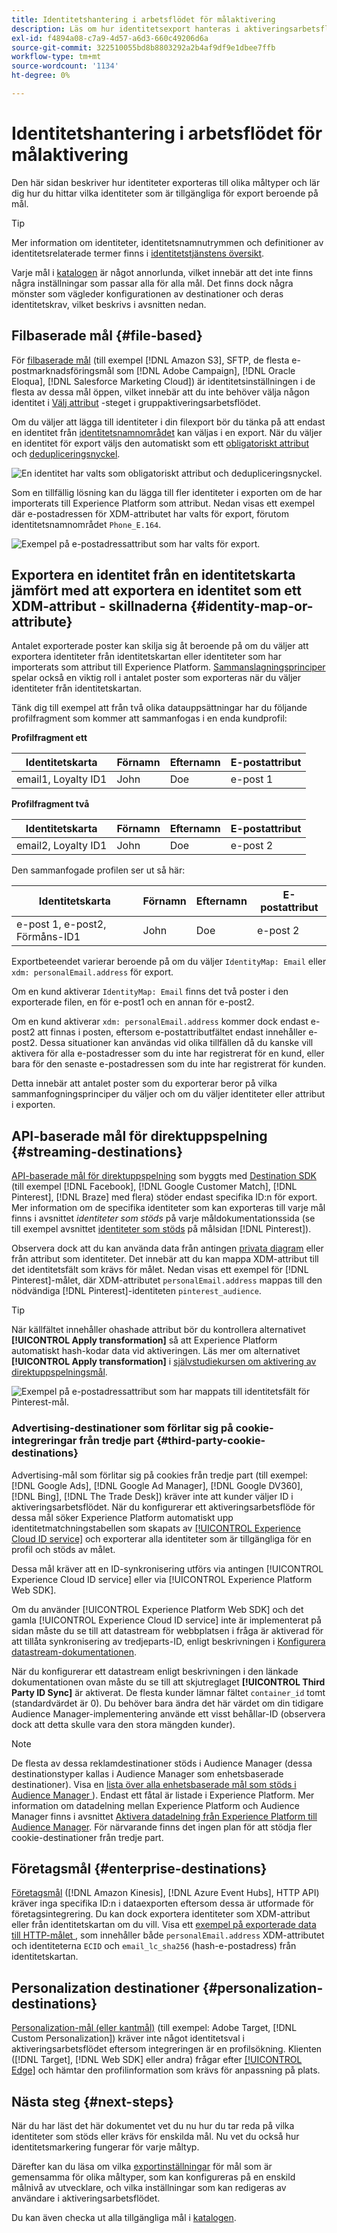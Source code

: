 ```yaml
---
title: Identitetshantering i arbetsflödet för målaktivering
description: Läs om hur identitetsexport hanteras i aktiveringsarbetsflödet, beroende på måltyp
exl-id: f4894a08-c7a9-4d57-a6d3-660c49206d6a
source-git-commit: 322510055bd8b8803292a2b4af9df9e1dbee7ffb
workflow-type: tm+mt
source-wordcount: '1134'
ht-degree: 0%

---
```


# Identitetshantering i arbetsflödet för målaktivering

Den här sidan beskriver hur identiteter exporteras till olika måltyper och lär dig hur du hittar vilka identiteter som är tillgängliga för export beroende på mål.

>[!TIP]
>
> Mer information om identiteter, identitetsnamnutrymmen och definitioner av identitetsrelaterade termer finns i [identitetstjänstens översikt](/help/identity-service/home.md).

Varje mål i [katalogen](/help/destinations/catalog/overview.md) är något annorlunda, vilket innebär att det inte finns några inställningar som passar alla för alla mål. Det finns dock några mönster som vägleder konfigurationen av destinationer och deras identitetskrav, vilket beskrivs i avsnitten nedan.

## Filbaserade mål {#file-based}

För [filbaserade mål](/help/destinations/destination-types.md#file-based) (till exempel [!DNL Amazon S3], SFTP, de flesta e-postmarknadsföringsmål som [!DNL Adobe Campaign], [!DNL Oracle Eloqua], [!DNL Salesforce Marketing Cloud]) är identitetsinställningen i de flesta av dessa mål öppen, vilket innebär att du inte behöver välja någon identitet i [Välj attribut](/help/destinations/ui/activate-batch-profile-destinations.md#select-attributes) -steget i gruppaktiveringsarbetsflödet.

Om du väljer att lägga till identiteter i din filexport bör du tänka på att endast en identitet från [identitetsnamnområdet](/help/identity-service/features/identity-graph-viewer.md#access-identity-graph-viewer) kan väljas i en export. När du väljer en identitet för export väljs den automatiskt som ett [obligatoriskt attribut](/help/destinations/ui/activate-batch-profile-destinations.md#mandatory-attributes) och [dedupliceringsnyckel](/help/destinations/ui/activate-batch-profile-destinations.md#deduplication-keys).

![En identitet har valts som obligatoriskt attribut och dedupliceringsnyckel.](/help/destinations/assets/how-destinations-work/selected-identity.png)

Som en tillfällig lösning kan du lägga till fler identiteter i exporten om de har importerats till Experience Platform som attribut. Nedan visas ett exempel där e-postadressen för XDM-attributet har valts för export, förutom identitetsnamnområdet `Phone_E.164`.

![Exempel på e-postadressattribut som har valts för export.](/help/destinations/assets/how-destinations-work/email-selected.png)

## Exportera en identitet från en identitetskarta jämfört med att exportera en identitet som ett XDM-attribut - skillnaderna {#identity-map-or-attribute}

Antalet exporterade poster kan skilja sig åt beroende på om du väljer att exportera identiteter från identitetskartan eller identiteter som har importerats som attribut till Experience Platform. [Sammanslagningsprinciper](/help/profile/merge-policies/overview.md) spelar också en viktig roll i antalet poster som exporteras när du väljer identiteter från identitetskartan.

Tänk dig till exempel att från två olika datauppsättningar har du följande profilfragment som kommer att sammanfogas i en enda kundprofil:

**Profilfragment ett**

| Identitetskarta | Förnamn | Efternamn | E-postattribut |
|---------|----------|---------|--------|
| email1, Loyalty ID1 | John | Doe | e-post 1 |


**Profilfragment två**

| Identitetskarta | Förnamn | Efternamn | E-postattribut |
|---------|----------|---------|--------|
| email2, Loyalty ID1 | John | Doe | e-post 2 |

Den sammanfogade profilen ser ut så här:

| Identitetskarta | Förnamn | Efternamn | E-postattribut |
|---------|----------|---------|--------|
| e-post 1, e-post2, Förmåns-ID1 | John | Doe | e-post 2 |

Exportbeteendet varierar beroende på om du väljer `IdentityMap: Email` eller `xdm: personalEmail.address` för export.

Om en kund aktiverar `IdentityMap: Email` finns det två poster i den exporterade filen, en för e-post1 och en annan för e-post2.

Om en kund aktiverar `xdm: personalEmail.address` kommer dock endast e-post2 att finnas i posten, eftersom e-postattributfältet endast innehåller e-post2. Dessa situationer kan användas vid olika tillfällen då du kanske vill aktivera för alla e-postadresser som du inte har registrerat för en kund, eller bara för den senaste e-postadressen som du inte har registrerat för kunden.

Detta innebär att antalet poster som du exporterar beror på vilka sammanfogningsprinciper du väljer och om du väljer identiteter eller attribut i exporten.

## API-baserade mål för direktuppspelning {#streaming-destinations}

[API-baserade mål för direktuppspelning](/help/destinations/destination-types.md#streaming-destination) som byggts med [Destination SDK](/help/destinations/destination-sdk/overview.md) (till exempel [!DNL Facebook], [!DNL Google Customer Match], [!DNL Pinterest], [!DNL Braze] med flera) stöder endast specifika ID:n för export. Mer information om de specifika identiteter som kan exporteras till varje mål finns i avsnittet *identiteter som stöds* på varje måldokumentationssida (se till exempel avsnittet [identiteter som stöds](/help/destinations/catalog/advertising/pinterest.md) på målsidan [!DNL Pinterest]).

Observera dock att du kan använda data från antingen [privata diagram](/help/profile/merge-policies/overview.md#id-stitching) eller från attribut som identiteter. Det innebär att du kan mappa XDM-attribut till det identitetsfält som krävs för målet. Nedan visas ett exempel för [!DNL Pinterest]-målet, där XDM-attributet `personalEmail.address` mappas till den nödvändiga [!DNL Pinterest]-identiteten `pinterest_audience`.

>[!TIP]
>
>När källfältet innehåller ohashade attribut bör du kontrollera alternativet **[!UICONTROL Apply transformation]** så att Experience Platform automatiskt hash-kodar data vid aktiveringen. Läs mer om alternativet **[!UICONTROL Apply transformation]** i [självstudiekursen om aktivering av direktuppspelningsmål](/help/destinations/ui/activate-segment-streaming-destinations.md#apply-transformation).

![Exempel på e-postadressattribut som har mappats till identitetsfält för Pinterest-mål.](/help/destinations/assets/how-destinations-work/email-mapped-to-identity.png)

### Advertising-destinationer som förlitar sig på cookie-integreringar från tredje part {#third-party-cookie-destinations}

Advertising-mål som förlitar sig på cookies från tredje part (till exempel: [!DNL Google Ads], [!DNL Google Ad Manager], [!DNL Google DV360], [!DNL Bing], [!DNL The Trade Desk]) kräver inte att kunder väljer ID i aktiveringsarbetsflödet. När du konfigurerar ett aktiveringsarbetsflöde för dessa mål söker Experience Platform automatiskt upp identitetmatchningstabellen som skapats av [[!UICONTROL Experience Cloud ID service]](https://experienceleague.adobe.com/docs/id-service/using/intro/overview.html) och exporterar alla identiteter som är tillgängliga för en profil och stöds av målet.

Dessa mål kräver att en ID-synkronisering utförs via antingen [!UICONTROL Experience Cloud ID service] eller via [!UICONTROL Experience Platform Web SDK].

Om du använder [!UICONTROL Experience Platform Web SDK] och det gamla [!UICONTROL Experience Cloud ID service] inte är implementerat på sidan måste du se till att datastream för webbplatsen i fråga är aktiverad för att tillåta synkronisering av tredjeparts-ID, enligt beskrivningen i [Konfigurera datastream-dokumentationen](/help/datastreams/configure.md#create).

När du konfigurerar ett datastream enligt beskrivningen i den länkade dokumentationen ovan måste du se till att skjutreglaget **[!UICONTROL Third Party ID Sync]** är aktiverat. De flesta kunder lämnar fältet `container_id` tomt (standardvärdet är 0). Du behöver bara ändra det här värdet om din tidigare Audience Manager-implementering använde ett visst behållar-ID (observera dock att detta skulle vara den stora mängden kunder).

>[!NOTE]
>
>De flesta av dessa reklamdestinationer stöds i Audience Manager (dessa destinationstyper kallas i Audience Manager som enhetsbaserade destinationer). Visa en [lista över alla enhetsbaserade mål som stöds i Audience Manager ](https://experienceleague.adobe.com/docs/audience-manager/user-guide/features/destinations/device-based/device-based-destinations-list.html)). Endast ett fåtal är listade i Experience Platform. Mer information om datadelning mellan Experience Platform och Audience Manager finns i avsnittet [Aktivera datadelning från Experience Platform till Audience Manager](https://experienceleague.adobe.com/docs/audience-manager/user-guide/implementation-integration-guides/integration-experience-platform/aam-aep-audience-sharing.html#enable-aep-to-aam-data). För närvarande finns det ingen plan för att stödja fler cookie-destinationer från tredje part.

## Företagsmål {#enterprise-destinations}

[Företagsmål](/help/destinations/destination-types.md#advanced-enterprise-destinations) ([!DNL Amazon Kinesis], [!DNL Azure Event Hubs], HTTP API) kräver inga specifika ID:n i dataexporten eftersom dessa är utformade för företagsintegrering. Du kan dock exportera identiteter som XDM-attribut eller från identitetskartan om du vill. Visa ett [exempel på exporterade data till HTTP-målet ](/help/destinations/catalog/streaming/http-destination.md#exported-data), som innehåller både `personalEmail.address` XDM-attributet och identiteterna `ECID` och `email_lc_sha256` (hash-e-postadress) från identitetskartan.

## Personalization destinationer {#personalization-destinations}

[Personalization-mål (eller kantmål)](/help/destinations/destination-types.md#edge-personalization-destinations) (till exempel: Adobe Target, [!DNL Custom Personalization]) kräver inte något identitetsval i aktiveringsarbetsflödet eftersom integreringen är en profilsökning. Klienten ([!DNL Target], [!DNL Web SDK] eller andra) frågar efter [[!UICONTROL Edge]](/help/collection/home.md#edge) och hämtar den profilinformation som krävs för anpassning på plats.

<!--
![Table with all supported identities](/help/destinations/assets/how-destinations-work/identities-table.png)

-->

## Nästa steg {#next-steps}

När du har läst det här dokumentet vet du nu hur du tar reda på vilka identiteter som stöds eller krävs för enskilda mål. Nu vet du också hur identitetsmarkering fungerar för varje måltyp.

Därefter kan du läsa om vilka [exportinställningar](/help/destinations/how-destinations-work/destinations-configurations.md) för mål som är gemensamma för olika måltyper, som kan konfigureras på en enskild målnivå av utvecklare, och vilka inställningar som kan redigeras av användare i aktiveringsarbetsflödet.

Du kan även checka ut alla tillgängliga mål i [katalogen](/help/destinations/catalog/overview.md).
